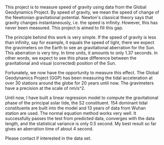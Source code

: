 This project is to measure speed of gravity using data from the Global Geodynamics Project. By speed of gravity, we mean the speed of change of the Newtonian gravitational potential. Newton's classical theory says that gravity changes instantaneously, i.e. the speed is infinity. However, this has never been measured. This project is aimed to fill this gap.

The principle behind this work is very simple. If the speed of gravity is less than infinity, say for example, it equals the speed of light, there we expect the gravimeters on the Earth to see an gravitational aberration for the Sun. This aberration is very tiny. In time units, it amounts to only 1.37 seconds. In other words, we expect to see this phase difference between the gravitational and visual (corrected) position of the Sun.

Fortunately, we now have the opportunity to measure this effect. The Global Geodynamics Project (GGP) has been measuring the tidal acceleration at over 30 stations around the globe for 20 years until now. The gravimeters have a precision at the scale of nm/s^2.

Until now, I have built a linear regression model to compute the gravitational phase of the principal solar tide, the S2 constituent. 154 dominant tidal constituents are built into the model and 13 years of data from Wuhan station are used. The normal equation method works very well. It successfully passes the test from predicted data, converges with the data length, and the statistical variance is only 0.5 second. My best result so far gives an aberration time of about 4 second.

Please contact if interested in the data set.
